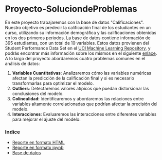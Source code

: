# Proyecto-SoluciondeProblemas
En este proyecto trabajaremos con la base de datos "Calificaciones". Nuestro objetivo es predecir la calificación final de los estudiantes en un curso, utilizando su información demográfica y las calificaciones obtenidas en los dos primeros periodos.
La base de datos contiene información de 395 estudiantes, con un total de 10 variables. Estos datos provienen del Student Performance Data Set en el [UCI Machine Learning Repository](https://archive.ics.uci.edu/dataset/320/student+performance),
 y podrás encontrar más 
información sobre los mismos en el siguiente [enlace](http://www3.dsi.uminho.pt/pcortez/student.pdf).
A lo largo del proyecto abordaremos cuatro problemas comunes en el análisis de datos:

1. **Variables Cuantitativas**: Analizaremos cómo las variables numéricas afectan la predicción de la calificación final y si es necesario transformarlas para optimizar el modelo.<br>
2. **Outliers**: Detectaremos valores atípicos que puedan distorsionar las conclusiones del modelo.<br>
3. **Colinealidad**: Identificaremos y abordaremos las relaciones entre variables altamente correlacionadas que podrían afectar la precisión del modelo.<br>
4. **Interacciones**: Evaluaremos las interacciones entre diferentes variables para mejorar el ajuste del modelo.<br>


### Indice
- [Reporte en formato HTML](A1.5%20641675.html)
- [Reporte en formato ipynb](A1.5%20641675.ipynb)
- [Base de datos](Calificaciones.csv)

